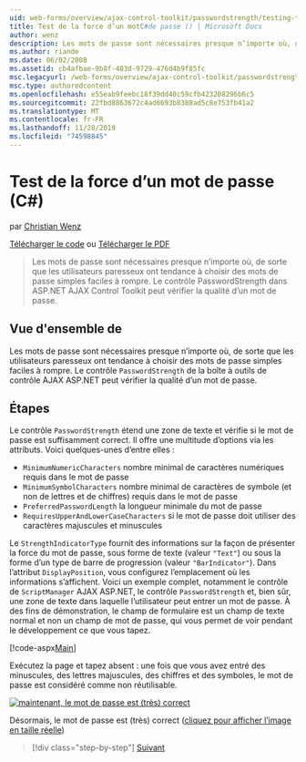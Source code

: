 ```yaml
---
uid: web-forms/overview/ajax-control-toolkit/passwordstrength/testing-the-strength-of-a-password-cs
title: Test de la force d’un motC#de passe () | Microsoft Docs
author: wenz
description: Les mots de passe sont nécessaires presque n’importe où, de sorte que les utilisateurs paresseux ont tendance à choisir des mots de passe simples faciles à rompre. Contrôle PasswordStrength dans l’ASP. N...
ms.author: riande
ms.date: 06/02/2008
ms.assetid: cb4afbae-9b8f-483d-9729-476d4b9f85fc
msc.legacyurl: /web-forms/overview/ajax-control-toolkit/passwordstrength/testing-the-strength-of-a-password-cs
msc.type: authoredcontent
ms.openlocfilehash: e55eab9feebc18f39dd40c59cfb423208296b6c5
ms.sourcegitcommit: 22fbd8863672c4ad6693b8388ad5c8e753fb41a2
ms.translationtype: MT
ms.contentlocale: fr-FR
ms.lasthandoff: 11/28/2019
ms.locfileid: "74598845"
---
```

# <a name="testing-the-strength-of-a-password-c"></a>Test de la force d’un mot de passe (C#)

par [Christian Wenz](https://github.com/wenz)

[Télécharger le code](https://download.microsoft.com/download/9/3/f/93f8daea-bebd-4821-833b-95205389c7d0/PasswordStrength0.cs.zip) ou [Télécharger le PDF](https://download.microsoft.com/download/2/d/c/2dc10e34-6983-41d4-9c08-f78f5387d32b/passwordstrength0CS.pdf)

> Les mots de passe sont nécessaires presque n’importe où, de sorte que les utilisateurs paresseux ont tendance à choisir des mots de passe simples faciles à rompre. Le contrôle PasswordStrength dans ASP.NET AJAX Control Toolkit peut vérifier la qualité d’un mot de passe.

## <a name="overview"></a>Vue d'ensemble de

Les mots de passe sont nécessaires presque n’importe où, de sorte que les utilisateurs paresseux ont tendance à choisir des mots de passe simples faciles à rompre. Le contrôle `PasswordStrength` de la boîte à outils de contrôle AJAX ASP.NET peut vérifier la qualité d’un mot de passe.

## <a name="steps"></a>Étapes

Le contrôle `PasswordStrength` étend une zone de texte et vérifie si le mot de passe est suffisamment correct. Il offre une multitude d’options via les attributs. Voici quelques-unes d’entre elles :

- `MinimumNumericCharacters` nombre minimal de caractères numériques requis dans le mot de passe
- `MinimumSymbolCharacters` nombre minimal de caractères de symbole (et non de lettres et de chiffres) requis dans le mot de passe
- `PreferredPasswordLength` la longueur minimale du mot de passe
- `RequiresUpperAndLowerCaseCharacters` si le mot de passe doit utiliser des caractères majuscules et minuscules

Le `StrengthIndicatorType` fournit des informations sur la façon de présenter la force du mot de passe, sous forme de texte (valeur `"Text"`) ou sous la forme d’un type de barre de progression (valeur `"BarIndicator"`). Dans l’attribut `DisplayPosition`, vous configurez l’emplacement où les informations s’affichent. Voici un exemple complet, notamment le contrôle de `ScriptManager` AJAX ASP.NET, le contrôle `PasswordStrength` et, bien sûr, une zone de texte dans laquelle l’utilisateur peut entrer un mot de passe. À des fins de démonstration, le champ de formulaire est un champ de texte normal et non un champ de mot de passe, qui vous permet de voir pendant le développement ce que vous tapez.

[!code-aspx[Main](testing-the-strength-of-a-password-cs/samples/sample1.aspx)]

Exécutez la page et tapez absent : une fois que vous avez entré des minuscules, des lettres majuscules, des chiffres et des symboles, le mot de passe est considéré comme non réutilisable.

[![maintenant, le mot de passe est (très) correct](testing-the-strength-of-a-password-cs/_static/image2.png)](testing-the-strength-of-a-password-cs/_static/image1.png)

Désormais, le mot de passe est (très) correct ([cliquez pour afficher l’image en taille réelle](testing-the-strength-of-a-password-cs/_static/image3.png))

> [!div class="step-by-step"]
> [Suivant](testing-the-strength-of-a-password-vb.md)
